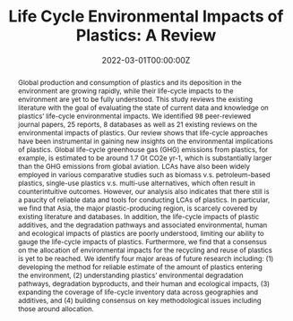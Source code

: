 ---
abstract: "Global production and consumption of plastics and its deposition in the environment are growing rapidly, while their life-cycle impacts to the environment are yet to be fully understood. This study reviews the existing literature with the goal of evaluating the state of current data and knowledge on plastics’ life-cycle environmental impacts. We identified 98 peer-reviewed journal papers, 25 reports, 8 databases as well as 21 existing reviews on the environmental impacts of plastics. Our review shows that life-cycle approaches have been instrumental in gaining new insights on the environmental implications of plastics. Global life-cycle greenhouse gas (GHG) emissions from plastics, for example, is estimated to be around 1.7 Gt CO2e yr-1, which is substantially larger than the GHG emissions from global aviation. LCAs have also been widely employed in various comparative studies such as biomass v.s. petroleum-based plastics, single-use plastics v.s. multi-use alternatives, which often result in counterintuitive outcomes. However, our analysis also indicates that there still is a paucity of reliable data and tools for conducting LCAs of plastics. In particular, we find that Asia, the major plastic-producing region, is scarcely covered by existing literature and databases. In addition, the life-cycle impacts of plastic additives, and the degradation pathways and associated environmental, human and ecological impacts of plastics are poorly understood, limiting our ability to gauge the life-cycle impacts of plastics. Furthermore, we find that a consensus on the allocation of environmental impacts for the recycling and reuse of plastics is yet to be reached. We identify four major areas of future research including: (1) developing the method for reliable estimate of the amount of plastics entering the environment, (2) understanding plastics’ environmental degradation pathways, degradation byproducts, and their human and ecological impacts, (3) expanding the coverage of life-cycle inventory data across geographies and additives, and (4) building consensus on key methodological issues including those around allocation."
authors:
- Paul Rikhter
- Ilayda Dinc
- Yirui Zhang
- Ted Jiang
- Bobby Miyashiro
- Shelby Walsh
- Ruoyu Wang
- Yvonne Dinh
- Sangwon Suh
date: "2022-03-01T00:00:00Z"
doi: "https://doi.org/10.6028/NIST.GCR.22-032"
featured: false
image:
  caption: 'Image credit: [**Unsplash**](https://unsplash.com/photos/multicolored-abstract-painting-9vcEn3BJyy8)'
  focal_point: ""
  preview_only: false
links:
- name: PDF
  url: pdf_files/NIST.GCR.22-032.pdf
- name: Slide
  url: pdf_files/VitalMetrics_NIST Deliverable_Slides_LCA_of_Plastics.pdf
projects:
- internal-project
publication: National Institute of Standards and Technology
publication_short: NIST
publication_types:
- 4
publishDate: "2022-03-01T00:00:00Z"
tags:
- Plastic
- Life Cycle Assessment
- Materials
title: "Life Cycle Environmental Impacts of Plastics: A Review"
---